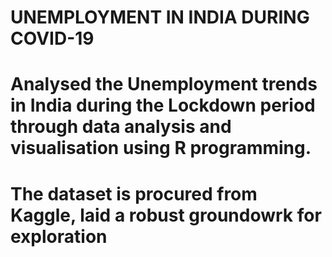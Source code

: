 # UNEMPLOYMENT IN INDIA DURING COVID-19
# Analysed the Unemployment trends in India during the Lockdown period through data analysis and visualisation using R programming.
# The dataset is procured from Kaggle, laid a robust groundowrk for exploration
